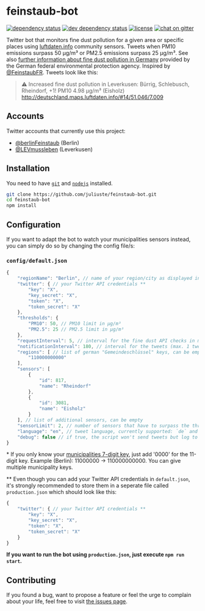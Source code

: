 # feinstaub-bot

[![dependency status](https://img.shields.io/david/juliuste/feinstaub-bot.svg)](https://david-dm.org/juliuste/feinstaub-bot)
[![dev dependency status](https://img.shields.io/david/dev/juliuste/feinstaub-bot.svg)](https://david-dm.org/juliuste/feinstaub-bot#info=devDependencies)
[![license](https://img.shields.io/github/license/juliuste/feinstaub-bot.svg?style=flat)](LICENSE)
[![chat on gitter](https://badges.gitter.im/juliuste.svg)](https://gitter.im/juliuste)

Twitter bot that monitors fine dust pollution for a given area or specific places using [luftdaten.info](http://luftdaten.info) community sensors. Tweets when PM10 emissions surpass 50 µg/m³ or PM2.5 emissions surpass 25 µg/m³. See also [further information about fine dust pollution in Germany](http://www.umweltbundesamt.de/en/topics/air/particulate-matter-pm10) provided by the German federal environmental protection agency. Inspired by [@FeinstaubFR](https://twitter.com/FeinstaubFR). Tweets look like this:

> ⚠ Increased fine dust pollution in Leverkusen: Bürrig, Schlebusch, Rheindorf, +1! PM10 4.98 µg/m³ (Eisholz) http://deutschland.maps.luftdaten.info/#14/51.046/7.009

## Accounts

Twitter accounts that currently use this project:

- [@berlinFeinstaub](https://twitter.com/berlinFeinstaub) (Berlin)
- [@LEVmussleben](https://twitter.com/LEVmussleben) (Leverkusen)

## Installation

You need to have [`git`](https://git-scm.com/book/en/v2/Getting-Started-Installing-Git) and [`nodejs`](https://nodejs.org/en/download/package-manager/) installed.

```bash
git clone https://github.com/juliuste/feinstaub-bot.git
cd feinstaub-bot
npm install
```

## Configuration

If you want to adapt the bot to watch your municipalities sensors instead, you can simply do so by changing the config file/s:

### `config/default.json`

```js
{
	"regionName": "Berlin", // name of your region/city as displayed in the tweets
	"twitter": { // your Twitter API credentials **
		"key": "X",
		"key_secret": "X",
		"token": "X",
		"token_secret": "X"
	},
	"thresholds": {
		"PM10": 50, // PM10 limit in µg/m³
		"PM2.5": 25 // PM2.5 limit in µg/m³
	},
	"requestInterval": 5, // interval for the fine dust API checks in minutes
	"notificationInterval": 180, // interval for the tweets (max. 1 tweet per type [PM10 / PM2.5] in 3h) in minutes
	"regions": [ // list of german "Gemeindeschlüssel" keys, can be empty *
		"110000000000"
	],
	"sensors": [
		{
			"id": 817,
			"name": "Rheindorf"
		},
		{
			"id": 3081,
			"name": "Eisholz"
		}
	], // list of additional sensors, can be empty
	"sensorLimit": 2, // number of sensors that have to surpass the threshold in order to trigger the bot (helps avoiding false alarm caused by one malfunctioning sensor)
	"language": "en", // tweet language, currently supported: `de` and `en`
	"debug": false // if true, the script won't send tweets but log to the console in higher frequency instead
}
```

\* If you only know your [municipalities 7-digit key](http://www.statistik-portal.de/Statistik-Portal/gemeindeverz.asp), just add '0000' for the 11-digit key. Example (Berlin): 11000000 -> 110000000000. You can give multiple municipality keys.

** Even though you can add your Twitter API credentials in `default.json`, it's strongly recommended to store them in a seperate file called `production.json` which should look like this:

```js
{
	"twitter": { // your Twitter API credentials **
		"key": "X",
		"key_secret": "X",
		"token": "X",
		"token_secret": "X"
	}
}
```

**If you want to run the bot using `production.json`, just execute `npm run start`.**

## Contributing

If you found a bug, want to propose a feature or feel the urge to complain about your life, feel free to visit [the issues page](https://github.com/juliuste/feinstaub-bot/issues).
